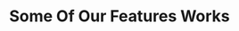 ---
title: Some Of Our Features Works
description: "Aliquam lobortis. Maecenas vestibulum mollis diam. Pellentesque auctor neque nec urna. Nulla sit amet est. Aenean posuere <br> tortor sed cursus feugiat, nunc augue blandit nunc, eu sollicitudin urna dolor sagittis lacus."

items: 
  - 
    name: Dew Drop
    description: Redesigne UI Concept
    thumb: item-1.jpg
    alt: this is a title
    image: item-1.jpg
    url: '#'
  - 
    name: Bottle Mockup
    description: Lorem ipsum dolor sit.
    thumb: item-2.jpg
    alt: this is a title
    image: item-2.jpg
    url: '#'
  - 
    name: Table Design        
    description: Lorem ipsum dolor sit amet.
    thumb: item-3.jpg
    alt: this is a title
    image: item-3.jpg
    url: '#'
  - 
    name: Make Up elements        
    description: Lorem ipsum dolor.
    thumb: item-4.jpg
    alt: this is a title
    image: item-4.jpg
    url: '#'
---